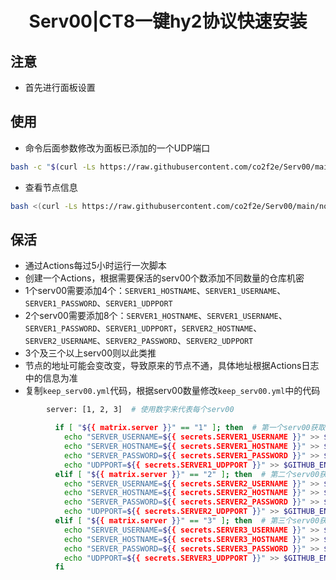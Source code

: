 <h1 align="center">
  Serv00|CT8一键hy2协议快速安装
</h1>

## 注意
* 首先进行面板设置

## 使用
* 命令后面参数修改为面板已添加的一个UDP端口
```bash
bash -c "$(curl -Ls https://raw.githubusercontent.com/co2f2e/Serv00/main/singbox_install.sh)" -- 9999
```
* 查看节点信息
```bash
bash <(curl -Ls https://raw.githubusercontent.com/co2f2e/Serv00/main/node_info.sh)
```
## 保活
* 通过Actions每过5小时运行一次脚本
* 创建一个Actions，根据需要保活的serv00个数添加不同数量的仓库机密
* 1个serv00需要添加4个：`SERVER1_HOSTNAME`、`SERVER1_USERNAME`、`SERVER1_PASSWORD`、`SERVER1_UDPPORT`
* 2个serv00需要添加8个：`SERVER1_HOSTNAME`、`SERVER1_USERNAME`、`SERVER1_PASSWORD`、`SERVER1_UDPPORT`，`SERVER2_HOSTNAME`、`SERVER2_USERNAME`、`SERVER2_PASSWORD`、`SERVER2_UDPPORT`
* 3个及三个以上serv00则以此类推
* 节点的地址可能会变改变，导致原来的节点不通，具体地址根据Actions日志中的信息为准
* 复制`keep_serv00.yml`代码，根据serv00数量修改`keep_serv00.yml`中的代码
```bash
        server: [1, 2, 3]  # 使用数字来代表每个serv00
```
```bash
          if [ "${{ matrix.server }}" == "1" ]; then  # 第一个serv00获取仓库机密
            echo "SERVER_USERNAME=${{ secrets.SERVER1_USERNAME }}" >> $GITHUB_ENV
            echo "SERVER_HOSTNAME=${{ secrets.SERVER1_HOSTNAME }}" >> $GITHUB_ENV
            echo "SERVER_PASSWORD=${{ secrets.SERVER1_PASSWORD }}" >> $GITHUB_ENV
            echo "UDPPORT=${{ secrets.SERVER1_UDPPORT }}" >> $GITHUB_ENV
          elif [ "${{ matrix.server }}" == "2" ]; then  # 第二个serv00获取仓库机密
            echo "SERVER_USERNAME=${{ secrets.SERVER2_USERNAME }}" >> $GITHUB_ENV
            echo "SERVER_HOSTNAME=${{ secrets.SERVER2_HOSTNAME }}" >> $GITHUB_ENV
            echo "SERVER_PASSWORD=${{ secrets.SERVER2_PASSWORD }}" >> $GITHUB_ENV
            echo "UDPPORT=${{ secrets.SERVER2_UDPPORT }}" >> $GITHUB_ENV
          elif [ "${{ matrix.server }}" == "3" ]; then  # 第三个serv00获取仓库机密
            echo "SERVER_USERNAME=${{ secrets.SERVER3_USERNAME }}" >> $GITHUB_ENV
            echo "SERVER_HOSTNAME=${{ secrets.SERVER3_HOSTNAME }}" >> $GITHUB_ENV
            echo "SERVER_PASSWORD=${{ secrets.SERVER3_PASSWORD }}" >> $GITHUB_ENV
            echo "UDPPORT=${{ secrets.SERVER3_UDPPORT }}" >> $GITHUB_ENV
          fi
```













